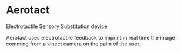 # Aerotact
Electrotactile Sensory Substitution device

Aerotact uses electrotactile feedback to imprint in real time the image comming from a kinect camera on the palm of the user.
